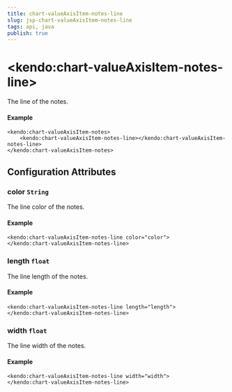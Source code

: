 ```yaml
---
title: chart-valueAxisItem-notes-line
slug: jsp-chart-valueAxisItem-notes-line
tags: api, java
publish: true
---
```


# \<kendo:chart-valueAxisItem-notes-line\>

The line of the notes.

#### Example
    <kendo:chart-valueAxisItem-notes>
        <kendo:chart-valueAxisItem-notes-line></kendo:chart-valueAxisItem-notes-line>
    </kendo:chart-valueAxisItem-notes>

## Configuration Attributes

### color `String`

The line color of the notes.

#### Example
    <kendo:chart-valueAxisItem-notes-line color="color">
    </kendo:chart-valueAxisItem-notes-line>

### length `float`

The line length of the notes.

#### Example
    <kendo:chart-valueAxisItem-notes-line length="length">
    </kendo:chart-valueAxisItem-notes-line>

### width `float`

The line width of the notes.

#### Example
    <kendo:chart-valueAxisItem-notes-line width="width">
    </kendo:chart-valueAxisItem-notes-line>

